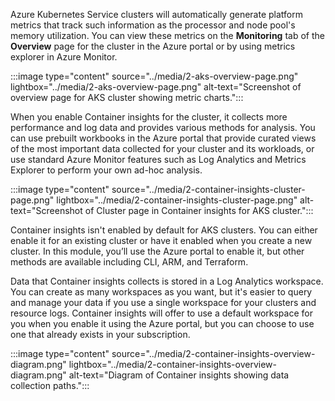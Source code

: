 Azure Kubernetes Service clusters will automatically generate platform metrics that track such information as the processor and node pool's memory utilization. You can view these metrics on the **Monitoring** tab of the **Overview** page for the cluster in the Azure portal or by using metrics explorer in Azure Monitor.

:::image type="content" source="../media/2-aks-overview-page.png" lightbox="../media/2-aks-overview-page.png" alt-text="Screenshot of overview page for AKS cluster showing metric charts.":::

When you enable Container insights for the cluster, it collects more performance and log data and provides various methods for analysis. You can use prebuilt workbooks in the Azure portal that provide curated views of the most important data collected for your cluster and its workloads, or use standard Azure Monitor features such as Log Analytics and Metrics Explorer to perform your own ad-hoc analysis.

:::image type="content" source="../media/2-container-insights-cluster-page.png" lightbox="../media/2-container-insights-cluster-page.png" alt-text="Screenshot of Cluster page in Container insights for AKS cluster.":::

Container insights isn't enabled by default for AKS clusters. You can either enable it for an existing cluster or have it enabled when you create a new cluster. In this module, you’ll use the Azure portal to enable it, but other methods are available including CLI, ARM, and Terraform.  

Data that Container insights collects is stored in a Log Analytics workspace. You can create as many workspaces as you want, but it's easier to query and manage your data if you use a single workspace for your clusters and resource logs. Container insights will offer to use a default workspace for you when you enable it using the Azure portal, but you can choose to use one that already exists in your subscription.

:::image type="content" source="../media/2-container-insights-overview-diagram.png" lightbox="../media/2-container-insights-overview-diagram.png" alt-text="Diagram of Container insights showing data collection paths.":::
